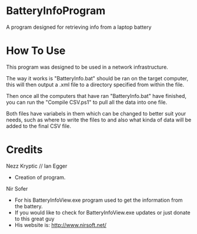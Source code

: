 BatteryInfoProgram
==================

A program designed for retrieving info from a laptop battery


How To Use
==================

This program was designed to be used in a network infrastructure.

The way it works is "BatteryInfo.bat" should be ran on the target computer, this
will then output a .xml file to a directory specified from within the file.

Then once all the computers that have ran "BatteryInfo.bat" have finished, you can run the "Compile CSV.ps1"
to pull all the data into one file.

Both files have variabels in them which can be changed to better suit your needs, such as where to write the files to
and also what kinda of data will be added to the final CSV file.

Credits
==================
Nezz Kryptic // Ian Egger 
  - Creation of program.
  
Nir Sofer
  - For his BatteryInfoView.exe program used to get the information from the battery.
  - If you would like to check for BatteryInfoView.exe updates or just donate to this great guy
  - His website is: http://www.nirsoft.net/
